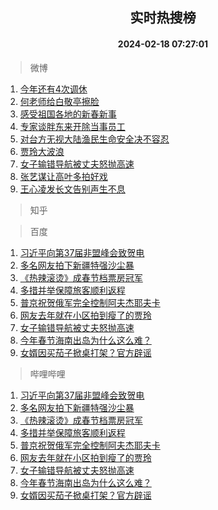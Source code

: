 <div align="center"><h2>实时热搜榜</h2><h4>2024-02-18 07:27:01</h4></div>

> 微博  

1. [今年还有4次调休](https://s.weibo.com/weibo?q=%23%E4%BB%8A%E5%B9%B4%E8%BF%98%E6%9C%894%E6%AC%A1%E8%B0%83%E4%BC%91%23&t=31&band_rank=1&Refer=top)<br />
2. [何老师给白敬亭擦脸](https://s.weibo.com/weibo?q=%23%E4%BD%95%E8%80%81%E5%B8%88%E7%BB%99%E7%99%BD%E6%95%AC%E4%BA%AD%E6%93%A6%E8%84%B8%23&t=31&band_rank=2&Refer=top)<br />
3. [感受祖国各地的新春新事](https://s.weibo.com/weibo?q=%23%E6%84%9F%E5%8F%97%E7%A5%96%E5%9B%BD%E5%90%84%E5%9C%B0%E7%9A%84%E6%96%B0%E6%98%A5%E6%96%B0%E4%BA%8B%23&t=31&band_rank=3&Refer=top)<br />
4. [专家谈胖东来开除当事员工](https://s.weibo.com/weibo?q=%23%E4%B8%93%E5%AE%B6%E8%B0%88%E8%83%96%E4%B8%9C%E6%9D%A5%E5%BC%80%E9%99%A4%E5%BD%93%E4%BA%8B%E5%91%98%E5%B7%A5%23&t=31&band_rank=4&Refer=top)<br />
5. [对台方无视大陆渔民生命安全决不容忍](https://s.weibo.com/weibo?q=%23%E5%AF%B9%E5%8F%B0%E6%96%B9%E6%97%A0%E8%A7%86%E5%A4%A7%E9%99%86%E6%B8%94%E6%B0%91%E7%94%9F%E5%91%BD%E5%AE%89%E5%85%A8%E5%86%B3%E4%B8%8D%E5%AE%B9%E5%BF%8D%23&t=31&band_rank=5&Refer=top)<br />
6. [贾玲大波浪](https://s.weibo.com/weibo?q=%23%E8%B4%BE%E7%8E%B2%E5%A4%A7%E6%B3%A2%E6%B5%AA%23&t=31&band_rank=6&Refer=top)<br />
7. [女子输错导航被丈夫怒抛高速](https://s.weibo.com/weibo?q=%23%E5%A5%B3%E5%AD%90%E8%BE%93%E9%94%99%E5%AF%BC%E8%88%AA%E8%A2%AB%E4%B8%88%E5%A4%AB%E6%80%92%E6%8A%9B%E9%AB%98%E9%80%9F%23&t=31&band_rank=7&Refer=top)<br />
8. [张艺谋让高叶多拍好戏](https://s.weibo.com/weibo?q=%23%E5%BC%A0%E8%89%BA%E8%B0%8B%E8%AE%A9%E9%AB%98%E5%8F%B6%E5%A4%9A%E6%8B%8D%E5%A5%BD%E6%88%8F%23&t=31&band_rank=8&Refer=top)<br />
9. [王心凌发长文告别声生不息](https://s.weibo.com/weibo?q=%23%E7%8E%8B%E5%BF%83%E5%87%8C%E5%8F%91%E9%95%BF%E6%96%87%E5%91%8A%E5%88%AB%E5%A3%B0%E7%94%9F%E4%B8%8D%E6%81%AF%23&t=31&band_rank=9&Refer=top)<br />

> 知乎  


> 百度  

1. [习近平向第37届非盟峰会致贺电](https://www.baidu.com/s?wd=%E4%B9%A0%E8%BF%91%E5%B9%B3%E5%90%91%E7%AC%AC37%E5%B1%8A%E9%9D%9E%E7%9B%9F%E5%B3%B0%E4%BC%9A%E8%87%B4%E8%B4%BA%E7%94%B5&sa=fyb_news&rsv_dl=fyb_news)<br />
2. [多名网友拍下新疆特强沙尘暴](https://www.baidu.com/s?wd=%E5%A4%9A%E5%90%8D%E7%BD%91%E5%8F%8B%E6%8B%8D%E4%B8%8B%E6%96%B0%E7%96%86%E7%89%B9%E5%BC%BA%E6%B2%99%E5%B0%98%E6%9A%B4&sa=fyb_news&rsv_dl=fyb_news)<br />
3. [《热辣滚烫》成春节档票房冠军](https://www.baidu.com/s?wd=%E3%80%8A%E7%83%AD%E8%BE%A3%E6%BB%9A%E7%83%AB%E3%80%8B%E6%88%90%E6%98%A5%E8%8A%82%E6%A1%A3%E7%A5%A8%E6%88%BF%E5%86%A0%E5%86%9B&sa=fyb_news&rsv_dl=fyb_news)<br />
4. [多措并举保障旅客顺利返程](https://www.baidu.com/s?wd=%E5%A4%9A%E6%8E%AA%E5%B9%B6%E4%B8%BE%E4%BF%9D%E9%9A%9C%E6%97%85%E5%AE%A2%E9%A1%BA%E5%88%A9%E8%BF%94%E7%A8%8B&sa=fyb_news&rsv_dl=fyb_news)<br />
5. [普京祝贺俄军完全控制阿夫杰耶夫卡](https://www.baidu.com/s?wd=%E6%99%AE%E4%BA%AC%E7%A5%9D%E8%B4%BA%E4%BF%84%E5%86%9B%E5%AE%8C%E5%85%A8%E6%8E%A7%E5%88%B6%E9%98%BF%E5%A4%AB%E6%9D%B0%E8%80%B6%E5%A4%AB%E5%8D%A1&sa=fyb_news&rsv_dl=fyb_news)<br />
6. [网友去年就在小区拍到瘦了的贾玲](https://www.baidu.com/s?wd=%E7%BD%91%E5%8F%8B%E5%8E%BB%E5%B9%B4%E5%B0%B1%E5%9C%A8%E5%B0%8F%E5%8C%BA%E6%8B%8D%E5%88%B0%E7%98%A6%E4%BA%86%E7%9A%84%E8%B4%BE%E7%8E%B2&sa=fyb_news&rsv_dl=fyb_news)<br />
7. [女子输错导航被丈夫怒抛高速](https://www.baidu.com/s?wd=%E5%A5%B3%E5%AD%90%E8%BE%93%E9%94%99%E5%AF%BC%E8%88%AA%E8%A2%AB%E4%B8%88%E5%A4%AB%E6%80%92%E6%8A%9B%E9%AB%98%E9%80%9F&sa=fyb_news&rsv_dl=fyb_news)<br />
8. [今年春节海南出岛为什么这么难？](https://www.baidu.com/s?wd=%E4%BB%8A%E5%B9%B4%E6%98%A5%E8%8A%82%E6%B5%B7%E5%8D%97%E5%87%BA%E5%B2%9B%E4%B8%BA%E4%BB%80%E4%B9%88%E8%BF%99%E4%B9%88%E9%9A%BE%EF%BC%9F&sa=fyb_news&rsv_dl=fyb_news)<br />
9. [女婿因买茄子掀桌打架？官方辟谣](https://www.baidu.com/s?wd=%E5%A5%B3%E5%A9%BF%E5%9B%A0%E4%B9%B0%E8%8C%84%E5%AD%90%E6%8E%80%E6%A1%8C%E6%89%93%E6%9E%B6%EF%BC%9F%E5%AE%98%E6%96%B9%E8%BE%9F%E8%B0%A3&sa=fyb_news&rsv_dl=fyb_news)<br />

> 哔哩哔哩  

1. [习近平向第37届非盟峰会致贺电](https://www.baidu.com/s?wd=%E4%B9%A0%E8%BF%91%E5%B9%B3%E5%90%91%E7%AC%AC37%E5%B1%8A%E9%9D%9E%E7%9B%9F%E5%B3%B0%E4%BC%9A%E8%87%B4%E8%B4%BA%E7%94%B5&sa=fyb_news&rsv_dl=fyb_news)<br />
2. [多名网友拍下新疆特强沙尘暴](https://www.baidu.com/s?wd=%E5%A4%9A%E5%90%8D%E7%BD%91%E5%8F%8B%E6%8B%8D%E4%B8%8B%E6%96%B0%E7%96%86%E7%89%B9%E5%BC%BA%E6%B2%99%E5%B0%98%E6%9A%B4&sa=fyb_news&rsv_dl=fyb_news)<br />
3. [《热辣滚烫》成春节档票房冠军](https://www.baidu.com/s?wd=%E3%80%8A%E7%83%AD%E8%BE%A3%E6%BB%9A%E7%83%AB%E3%80%8B%E6%88%90%E6%98%A5%E8%8A%82%E6%A1%A3%E7%A5%A8%E6%88%BF%E5%86%A0%E5%86%9B&sa=fyb_news&rsv_dl=fyb_news)<br />
4. [多措并举保障旅客顺利返程](https://www.baidu.com/s?wd=%E5%A4%9A%E6%8E%AA%E5%B9%B6%E4%B8%BE%E4%BF%9D%E9%9A%9C%E6%97%85%E5%AE%A2%E9%A1%BA%E5%88%A9%E8%BF%94%E7%A8%8B&sa=fyb_news&rsv_dl=fyb_news)<br />
5. [普京祝贺俄军完全控制阿夫杰耶夫卡](https://www.baidu.com/s?wd=%E6%99%AE%E4%BA%AC%E7%A5%9D%E8%B4%BA%E4%BF%84%E5%86%9B%E5%AE%8C%E5%85%A8%E6%8E%A7%E5%88%B6%E9%98%BF%E5%A4%AB%E6%9D%B0%E8%80%B6%E5%A4%AB%E5%8D%A1&sa=fyb_news&rsv_dl=fyb_news)<br />
6. [网友去年就在小区拍到瘦了的贾玲](https://www.baidu.com/s?wd=%E7%BD%91%E5%8F%8B%E5%8E%BB%E5%B9%B4%E5%B0%B1%E5%9C%A8%E5%B0%8F%E5%8C%BA%E6%8B%8D%E5%88%B0%E7%98%A6%E4%BA%86%E7%9A%84%E8%B4%BE%E7%8E%B2&sa=fyb_news&rsv_dl=fyb_news)<br />
7. [女子输错导航被丈夫怒抛高速](https://www.baidu.com/s?wd=%E5%A5%B3%E5%AD%90%E8%BE%93%E9%94%99%E5%AF%BC%E8%88%AA%E8%A2%AB%E4%B8%88%E5%A4%AB%E6%80%92%E6%8A%9B%E9%AB%98%E9%80%9F&sa=fyb_news&rsv_dl=fyb_news)<br />
8. [今年春节海南出岛为什么这么难？](https://www.baidu.com/s?wd=%E4%BB%8A%E5%B9%B4%E6%98%A5%E8%8A%82%E6%B5%B7%E5%8D%97%E5%87%BA%E5%B2%9B%E4%B8%BA%E4%BB%80%E4%B9%88%E8%BF%99%E4%B9%88%E9%9A%BE%EF%BC%9F&sa=fyb_news&rsv_dl=fyb_news)<br />
9. [女婿因买茄子掀桌打架？官方辟谣](https://www.baidu.com/s?wd=%E5%A5%B3%E5%A9%BF%E5%9B%A0%E4%B9%B0%E8%8C%84%E5%AD%90%E6%8E%80%E6%A1%8C%E6%89%93%E6%9E%B6%EF%BC%9F%E5%AE%98%E6%96%B9%E8%BE%9F%E8%B0%A3&sa=fyb_news&rsv_dl=fyb_news)<br />
